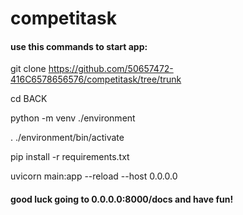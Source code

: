 # competitask

#### use this commands to start app:

git clone https://github.com/50657472-416C6578656576/competitask/tree/trunk

cd BACK

python -m venv ./environment

. ./environment/bin/activate

pip install -r requirements.txt

uvicorn main:app --reload --host 0.0.0.0

#### good luck going to 0.0.0.0:8000/docs and have fun!
